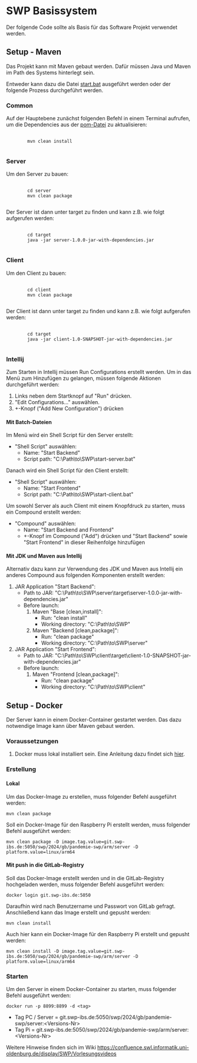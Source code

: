 # SWP Basissystem

Der folgende Code sollte als Basis für das Software Projekt verwendet werden.


## Setup - Maven

Das Projekt kann mit Maven gebaut werden.
Dafür müssen Java und Maven im Path des Systems hinterlegt sein.

Entweder kann dazu die Datei [start.bat](start.bat) ausgeführt werden oder der folgende Prozess durchgeführt werden.

### Common

Auf der Hauptebene zunächst folgenden Befehl in einem Terminal aufrufen, um die Dependencies aus der [pom-Datei](pom.xml) zu aktualisieren:

<pre>
    <code>
        mvn clean install
    </code>
</pre>


### Server

Um den Server zu bauen:
<pre>
    <code>
        cd server
        mvn clean package
    </code>
</pre>

Der Server ist dann unter target zu finden und kann z.B. wie folgt aufgerufen werden:

<pre>
    <code>
        cd target
        java -jar server-1.0.0-jar-with-dependencies.jar
    </code>
</pre>


### Client

Um den Client zu bauen:
<pre>
    <code>
        cd client
        mvn clean package
    </code>
</pre>

Der Client ist dann unter target zu finden und kann z.B. wie folgt aufgerufen werden:

<pre>
    <code>
        cd target
        java -jar client-1.0-SNAPSHOT-jar-with-dependencies.jar
    </code>
</pre>


### Intellij

Zum Starten in Intellij müssen Run Configurations erstellt werden.
Um in das Menü zum Hinzufügen zu gelangen, müssen folgende Aktionen durchgeführt werden:
1. Links neben dem Startknopf auf "Run" drücken.
2. "Edit Configurations..." auswählen.
3. +-Knopf ("Add New Configuration") drücken

#### Mit Batch-Dateien

Im Menü wird ein Shell Script für den Server erstellt:
- "Shell Script" auswählen:
    - Name: "Start Backend"
    - Script path: "C:\Path\to\SWP\start-server.bat"

Danach wird ein Shell Script für den Client erstellt:
- "Shell Script" auswählen:
    - Name: "Start Frontend"
    - Script path: "C:\Path\to\SWP\start-client.bat"

Um sowohl Server als auch Client mit einem Knopfdruck zu starten, muss ein Compound erstellt werden:
- "Compound" auswählen:
    - Name: "Start Backend and Frontend"
    - +-Knopf im Compound ("Add") drücken und "Start Backend" sowie "Start Frontend" in dieser Reihenfolge hinzufügen

#### Mit JDK und Maven aus Intellij

Alternativ dazu kann zur Verwendung des JDK und Maven aus Intellij ein anderes Compound aus folgenden Komponenten erstellt werden:
1. JAR Application "Start Backend":
   - Path to JAR: "C:\Path\to\SWP\server\target\server-1.0.0-jar-with-dependencies.jar"
   - Before launch:
     1. Maven "Base [clean,install]":
        - Run: "clean install"
        - Working directory: "C:\Path\to\SWP"
     2. Maven "Backend [clean,package]":
        - Run: "clean package"
        - Working directory: "C:\Path\to\SWP\server"
2. JAR Application "Start Frontend":
   - Path to JAR: "C:\Path\to\SWP\client\target\client-1.0-SNAPSHOT-jar-with-dependencies.jar"
   - Before launch:
     1. Maven "Frontend [clean,package]":
         - Run: "clean package"
         - Working directory: "C:\Path\to\SWP\client"

## Setup - Docker

Der Server kann in einem Docker-Container gestartet werden. Das dazu notwendige Image kann über Maven gebaut werden.

### Voraussetzungen

1. Docker muss lokal installiert sein. Eine Anleitung dazu findet sich [hier](https://docs.docker.com/get-docker/).

### Erstellung

#### Lokal

Um das Docker-Image zu erstellen, muss folgender Befehl ausgeführt werden:
```shell
mvn clean package 
```
Soll ein Docker-Image für den Raspberry Pi erstellt werden, muss folgender Befehl ausgeführt werden:
```shell
mvn clean package -D image.tag.value=git.swp-ibs.de:5050/swp/2024/gb/pandemie-swp/arm/server -D platform.value=linux/arm64
```

#### Mit push in die GitLab-Registry

Soll das Docker-Image erstellt werden und in die GitLab-Registry hochgeladen werden, muss folgender Befehl ausgeführt werden:
```shell
docker login git.swp-ibs.de:5050
```
Daraufhin wird nach Benutzername und Passwort von GitLab gefragt. Anschließend kann das Image erstellt und gepusht werden:
```shell
mvn clean install 
```
Auch hier kann ein Docker-Image für den Raspberry Pi erstellt und gepusht werden:
```shell
mvn clean install -D image.tag.value=git.swp-ibs.de:5050/swp/2024/gb/pandemie-swp/arm/server -D platform.value=linux/arm64
```
### Starten

Um den Server in einem Docker-Container zu starten, muss folgender Befehl ausgeführt werden:
```shell
docker run -p 8899:8899 -d <tag>
```
- Tag PC / Server = git.swp-ibs.de:5050/swp/2024/gb/pandemie-swp/server:\<Versions-Nr>
- Tag Pi = git.swp-ibs.de:5050/swp/2024/gb/pandemie-swp/arm/server:\<Versions-Nr>


Weitere Hinweise finden sich im Wiki https://confluence.swl.informatik.uni-oldenburg.de/display/SWP/Vorlesungsvideos